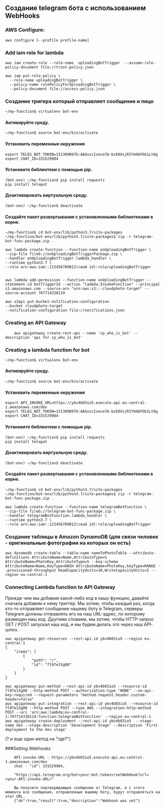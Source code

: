 ## Cоздание telegram бота с использованием WebHooks

### AWS Configure:
```
aws configure [--profile profile-name]
```

### Add iam role for lambda

```
aws iam create-role --role-name  uploadingBotTrigger  --assume-role-policy-document file://trust-policy.json
```

```
aws iam put-role-policy \
  --role-name uploadingBotTrigger \
  --policy-name rolePolicyForUploadingBotTrigger \
  --policy-document file://access-policy.json
```

### Создание тригера который отправляет сообщение и лицо

```
~/my-function$ virtualenv bot-env
```
#### Активируйте среду.
```
~/my-function$ source bot-env/bin/activate
```
#### Установить переменные окружения
```
export TELEG_BOT_TOKEN=1313098976:AAGsvcIzevo7A-bzE0XsjRIYH4bFOG1Lt0g
export CHAT_ID=331529984
```
#### Установите библиотеки с помощью pip.
```
(bot-env) ~/my-function$ pip install requests
pip install telepot
```
#### Деактивировать виртуальную среду.
```
(bot-env) ~/my-function$ deactivate
```
#### Создайте пакет развертывания с установленными библиотеками в корне.
```
~/my-function$ cd bot-env/lib/python3.7/site-packages
~/my-function/bot-env/lib/python3.7/site-packages$ zip -r telegram-bot-func-package.zip .
```

``` 
aws lambda create-function --function-name onUploadingBotTrigger \
--zip-file fileb://onUploadingBotTriggerPackage.zip \
--handler onUploadingBotTrigger.lambda_handler \
--runtime python3.7 \
--role arn:aws:iam::123456789012(свой id):role/uploadingBotTrigger
```

```

aws lambda add-permission --function-name onUploadingBotTrigger --statement-id botTriggerId --action "lambda:InvokeFunction" --principal s3.amazonaws.com --source-arn "arn:aws:s3:::cloudphoto-target" --source-account 707714338119 

aws s3api put-bucket-notification-configuration 
--bucket cloudphoto-target 
--notification-configuration file://notifications.json
```

### Creating an API Gateway
```
    aws apigateway create-rest-api --name 'cp_who_is_bot' --description 'api for cp_who_is_bot'  
```

### Creating a lambda function for bot

```
~/my-function$ virtualenv bot-env
```
#### Активируйте среду.
```
~/my-function$ source bot-env/bin/activate
```
#### Установить переменные окружения
```
export API_INVOKE_URL=https://ybv4b03io5.execute-api.eu-central-1.amazonaws.com/dev
export TELEG_BOT_TOKEN=1313098976:AAGsvcIzevo7A-bzE0XsjRIYH4bFOG1Lt0g
export CHAT_ID=331529984
```
#### Установите библиотеки с помощью pip.
```
(bot-env) ~/my-function$ pip install requests
pip install telepot
```
#### Деактивировать виртуальную среду.
```
(bot-env) ~/my-function$ deactivate
```
#### Создайте пакет развертывания с установленными библиотеками в корне.
```
~/my-function$ cd bot-env/lib/python3.7/site-packages
~/my-function/bot-env/lib/python3.7/site-packages$ zip -r telegram-bot-func-package.zip .
```


```
aws lambda create-function --function-name telegramBotFunction \
--zip-file fileb://telegram-bot-func-package.zip \
--handler telegramBotFunction.lambda_handler \
--runtime python3.7 \
--role arn:aws:iam::123456789012(свой id):role/uploadingBotTrigger
```

### Создание таблицы в Amazon DynamoDB (для связи человек - оригинальные фотографии на которых он есть)
```
aws dynamodb create-table --table-name nameToPhotoTable --attribute-definitions AttributeName=Name,AttributeType=S AttributeName=PhotoKey,AttributeType=S --key-schema AttributeName=Name,KeyType=HASH AttributeName=PhotoKey,KeyType=RANGE --provisioned-throughput ReadCapacityUnits=10,WriteCapacityUnits=5 --region eu-central-1
```

### Connecting Lambda function to API Gateway
Прежде чем мы добавим какой-либо код в нашу функцию, 
давайте сначала добавим к нему триггер. 
Мы хотим, чтобы каждый раз, когда кто-то отправляет сообщение нашему боту в Telegram, 
серверы Telegram должны отправлять его на наш URL-адрес, по которому размещен наш код. Другими словами, мы хотим, 
чтобы HTTP-запрос GET / POST запускал наш код, и мы будем делать это через наш API-шлюз.

```
aws apigateway get-resources --rest-api-id ybv4b03io5 --region eu-central-1    
{
    "items": [
        {
            "path": "/", 
            "id": "fl97e15g00"
        }
    ]
}

aws apigateway put-method --rest-api-id ybv4b03io5 --resource-id fl97e15g00 --http-method POST --authorization-type "NONE" --no-api-key-required --request-parameters "method.request.header.custom-header=false"
aws apigateway put-integration --rest-api-id ybv4b03io5 --resource-id fl97e15g00 --http-method POST --type AWS --integration-http-method POST --uri 'arn:aws:lambda:eu-central-1:707714338119:function:telegramBotFunction' --region eu-central-1
aws apigateway create-deployment --rest-api-id ybv4b03io5  --stage-name dev --stage-description 'Development Stage' --description 'First deployment to the dev stage'
```

(? и еще один метод на "где?")

###Setting Webhooks

```
    API-invoke-URL - https://ybv4b03io5.execute-api.eu-central-1.amazonaws.com/dev
    chat - "id": 331529984,
    
    "https://api.telegram.org/bot<your-bot-token>/setWebHook?url=<your-API-invoke-URL>"
    
    Вы получите подтверждающее сообщение от Telegram, и с этого момента все сообщения, отправленные вашему боту, будут отправляться на этот URL.
    {"ok":true,"result":true,"description":"Webhook was set"}
```